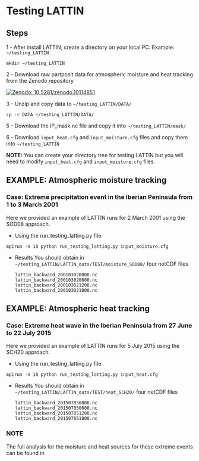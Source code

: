 # Testing LATTIN
## Steps

1 - After install LATTIN, create a directory on your local PC: Example: ```~/testing_LATTIN```
```
mkdir ~/testing_LATTIN
```

2 - Download raw partposit data for atmospheric moisture and heat tracking from the Zenodo repository

[![Zenodo: 10.5281/zenodo.10114851](https://img.shields.io/badge/Zenodo-10.5281/zenodo.10114851-blue)]([https://git-scm.com/](https://doi.org/10.5281/zenodo.10114851))

3 - Unzip and copy data to  ```~/testing_LATTIN/DATA/```
```
cp -r DATA ~/testing_LATTIN/DATA/
```
5 - Download the IP_mask.nc file and copy it into ```~/testing_LATTIN/mask/```

6 - Download ``` input_heat.cfg ``` and ``` input_moisture.cfg ``` files and copy them into ``` ~/testing_LATTIN ```

<b>NOTE:</b> You can create your directory tree for testing LATTIN but you will need to modify ```input_heat.cfg``` and ```input_moisture.cfg``` files.


## EXAMPLE: Atmospheric moisture tracking
### Case: Extreme precipitation event in the Iberian Peninsula from 1 to 3 March 2001
Here we provided an example of LATTIN runs for 2 March 2001 using the SOD08 approach.
* Using the run_testing_latting.py file
  
```
mpirun -n 10 python run_testing_latting.py input_moisture.cfg
  ```
* Results
  You should obtain in ```~/testing_LATTIN/LATTIN_outs/TEST/moisture_SOD08/``` four netCDF files
  ```
  lattin_backward_200103020000.nc
  lattin_backward_200103020600.nc
  lattin_backward_200103021200.nc
  lattin_backward_200103021800.nc
  ```


## EXAMPLE: Atmospheric heat tracking
### Case: Extreme heat wave in the Iberian Peninsula from 27 June to 22 July 2015
Here we provided an example of LATTIN runs for 5 July 2015 using the SCH20 approach.
* Using the run_testing_latting.py file
  
```
mpirun -n 10 python run_testing_latting.py input_heat.cfg
  ```
* Results
  You should obtain in ```~/testing_LATTIN/LATTIN_outs/TEST/heat_SCH20/``` four netCDF files
  ```
  lattin_backward_201507050000.nc
  lattin_backward_201507050600.nc
  lattin_backward_201507051200.nc
  lattin_backward_201507051800.nc
  ```

### NOTE
The full analysis for the moisture and heat sources for these extreme events can be found in 
